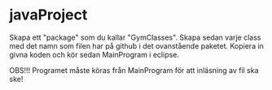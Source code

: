 javaProject
===========
Skapa ett "package" som du kallar "GymClasses".
Skapa sedan varje class med det namn som filen har på github i det ovanstående paketet.
Kopiera in givna koden och kör sedan MainProgram i eclipse.

OBS!!! Programet måste köras från MainProgram för att inläsning av fil ska ske!
